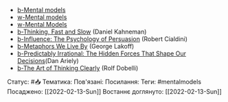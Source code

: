 ---
---

- [b-Mental models](https://wisdomtheory.gumroad.com/l/100MM)
- [w-Mental models](https://fs.blog/mental-models/)
- [w-Mental Models](https://nesslabs.com/mental-models)
- [b-Thinking, Fast and Slow](https://amzn.to/2MdADug) (Daniel Kahneman)
- [b-Influence: The Psychology of Persuasion](https://amzn.to/2JZHIvU) (Robert Cialdini)
- [b-Metaphors We Live By](https://amzn.to/2SBXyAG) (George Lakoff)
- [b-Predictably Irrational: The Hidden Forces That Shape Our Decisions](https://amzn.to/2GuBSBF)(Dan Ariely)
- [b-The Art of Thinking Clearly](https://amzn.to/2OxOs9Z) (Rolf Dobelli)

Статус: #📥
Тематика: 
Пов'язані: 
Посилання: 
Теги: #mentalmodels
Посаджено: [[2022-02-13-Sun]]
Востаннє доглянуто: [[2022-02-13-Sun]]